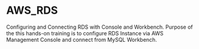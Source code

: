# AWS_RDS
Configuring and Connecting RDS with Console and Workbench. Purpose of the this hands-on training is to configure RDS Instance via AWS Management Console and connect from MySQL Workbench.
